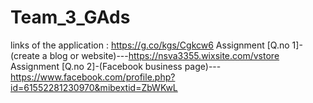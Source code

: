 # Team_3_GAds
 links of the application :  https://g.co/kgs/Cgkcw6
Assignment [Q.no 1]-(create a blog or website)---https://nsva3355.wixsite.com/vstore
Assignment [Q.no 2]-(Facebook business page)---https://www.facebook.com/profile.php?id=61552281230970&mibextid=ZbWKwL
